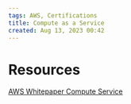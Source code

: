 ```yaml
---
tags: AWS, Certifications
title: Compute as a Service
created: Aug 13, 2023 00:42
---
```


# Resources
[AWS Whitepaper Compute Service](https://docs.aws.amazon.com/whitepapers/latest/aws-overview/compute-services.html)
